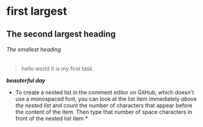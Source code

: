 # first largest 
## The second largest heading
###### The smallest heading
> hello world it is my first task

***beauterful day***

* To create a nested list in the comment editor on GitHub, which doesn't use a monospaced font, you can look at the list item immediately _above the nested list_ and count the number of characters that appear before the content of the item. Then type that number of space characters in front of the nested list item *
